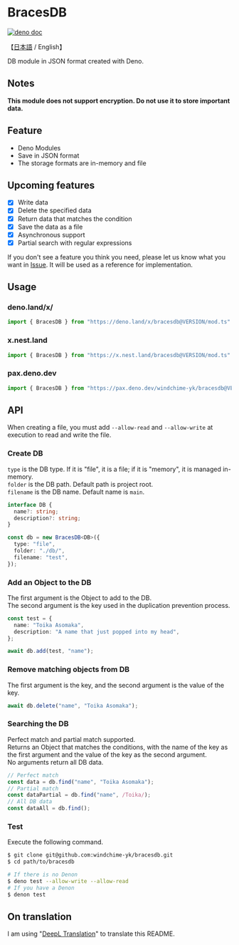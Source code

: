 # BracesDB
[![deno doc](https://doc.deno.land/badge.svg)](https://doc.deno.land/https/deno.land/x/bracesdb/mod.ts)

【[日本語](./README_JP.md) / English】

DB module in JSON format created with Deno.

## Notes
**This module does not support encryption. Do not use it to store important data.**

## Feature
- Deno Modules
- Save in JSON format
- The storage formats are in-memory and file

## Upcoming features
- [x] Write data
- [x] Delete the specified data
- [x] Return data that matches the condition
- [x] Save the data as a file
- [x] Asynchronous support
- [x] Partial search with regular expressions

If you don't see a feature you think you need, please let us know what you want in [Issue](https://github.com/windchime-yk/bracesdb/issues/new). It will be used as a reference for implementation.

## Usage
### deno.land/x/
``` typescript
import { BracesDB } from "https://deno.land/x/bracesdb@VERSION/mod.ts"
```

### x.nest.land
``` typescript
import { BracesDB } from "https://x.nest.land/bracesdb@VERSION/mod.ts"
```

### pax.deno.dev
``` typescript
import { BracesDB } from "https://pax.deno.dev/windchime-yk/bracesdb@VERSION/mod.ts"
```

## API
When creating a file, you must add `--allow-read` and `--allow-write` at execution to read and write the file.

### Create DB
`type` is the DB type. If it is "file", it is a file; if it is "memory", it is managed in-memory.  
`folder` is the DB path. Default path is project root.  
`filename` is the DB name. Default name is `main`.

``` typescript
interface DB {
  name?: string;
  description?: string;
}

const db = new BracesDB<DB>({
  type: "file",
  folder: "./db/",
  filename: "test",
});
```

### Add an Object to the DB
The first argument is the Object to add to the DB.  
The second argument is the key used in the duplication prevention process.
``` typescript
const test = {
  name: "Toika Asomaka",
  description: "A name that just popped into my head",
};

await db.add(test, "name");
```

### Remove matching objects from DB
The first argument is the key, and the second argument is the value of the key.
``` typescript
await db.delete("name", "Toika Asomaka");
```

### Searching the DB
Perfect match and partial match supported.  
Returns an Object that matches the conditions, with the name of the key as the first argument and the value of the key as the second argument.  
No arguments return all DB data.
``` typescript
// Perfect match
const data = db.find("name", "Toika Asomaka");
// Partial match
const dataPartial = db.find("name", /Toika/);
// All DB data
const dataAll = db.find();
```

### Test
Execute the following command.
``` bash
$ git clone git@github.com:windchime-yk/bracesdb.git
$ cd path/to/bracesdb

# If there is no Denon
$ deno test --allow-write --allow-read
# If you have a Denon
$ denon test
```

## On translation
I am using "[DeepL Translation](https://www.deepl.com/home)" to translate this README.